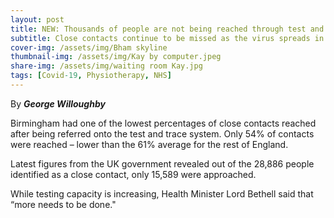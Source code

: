 ```yaml
---
layout: post
title: NEW: Thousands of people are not being reached through test and trace in Birmingham
subtitle: Close contacts continue to be missed as the virus spreads in the West Midlands
cover-img: /assets/img/Bham skyline
thumbnail-img: /assets/img/Kay by computer.jpeg
share-img: /assets/img/waiting room Kay.jpg
tags: [Covid-19, Physiotherapy, NHS]
---
```


By **_George Willoughby_**

Birmingham had one of the lowest percentages of close contacts reached after being referred onto the test and trace system.
Only 54% of contacts were reached – lower than the 61% average for the rest of England.

Latest figures from the UK government revealed out of the 28,886 people identified as a close contact, only 15,589 were approached.

While testing capacity is increasing, Health Minister Lord Bethell said that “more needs to be done."
